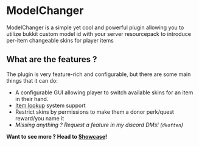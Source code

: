 # ModelChanger

ModelChanger is a simple yet cool and powerful plugin allowing you to utilize bukkit custom model id with your server
resourcepack to introduce per-item changeable skins for player items

## What are the features ?

The plugin is very feature-rich and configurable, but there are some main things that it can do:

* A configurable GUI allowing player to switch available skins for an item in their hand.
* [Item lookup](https://plugins.auxilor.io/all-plugins/the-item-lookup-system) system support
* Restrict skins by permissions to make them a donor perk/quest reward/you name it
* *Missing anything ? Request a feature in my discord DMs! (`dkoften`)*

**Want to see more ? Head to [Showcase](Showcase.md)!**